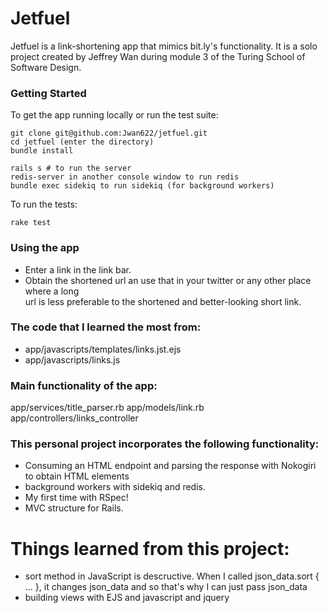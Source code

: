 # Jetfuel

Jetfuel is a link-shortening app that mimics bit.ly's functionality. It is a solo project created by Jeffrey Wan during module 3 of the Turing School of Software Design.

### Getting Started
To get the app running locally or run the test suite:

```
git clone git@github.com:Jwan622/jetfuel.git
cd jetfuel (enter the directory)
bundle install

rails s # to run the server
redis-server in another console window to run redis
bundle exec sidekiq to run sidekiq (for background workers)
```
To run the tests:

```
rake test
```

### Using the app
* Enter a link in the link bar.
* Obtain the shortened url an use that in your twitter or any other place where a long  
url is less preferable to the shortened and better-looking short link.

### The code that I learned the most from:

- app/javascripts/templates/links.jst.ejs
- app/javascripts/links.js

### Main functionality of the app:
  app/services/title_parser.rb
  app/models/link.rb
  app/controllers/links_controller

### This personal project incorporates the following functionality:
* Consuming an HTML endpoint and parsing the response with Nokogiri to obtain HTML elements
* background workers with sidekiq and redis.
* My first time with RSpec!
* MVC structure for Rails.

# Things learned from this project:

* sort method in JavaScript is descructive. When I called json_data.sort { ... }, it changes json_data and so that's why I can just pass json_data
* building views with EJS and javascript and jquery
